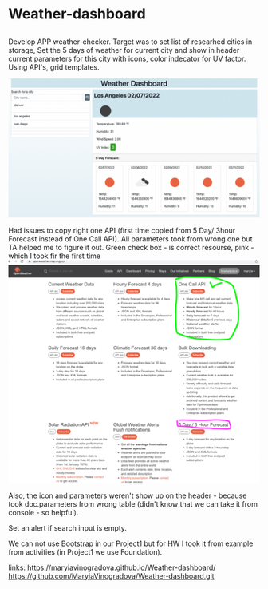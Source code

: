 # Weather-dashboard
## 
Develop APP weather-checker. Target was to set list of researhed cities in storage, Set the 5 days of weather for current city and show in header current parameters for this city with icons, color indecator for UV factor. Using API's, grid templates.


![screenshot](assets/1.png)

Had issues to copy right one API (first time copied from 5 Day/ 3hour Forecast instead of One Call API). All parameters took from wrong one but TA helped me to figure it out. Green check box - is correct resourse, pink - which I took fir the first time
 ![Screenshot](assets/2.png)

 Also, the icon and parameters weren't show up on the header - because took doc.parameters from wrong table (didn't know that we can take it from console - so helpful). 

 Set an alert if search input is empty.

 We can not use Bootstrap in our Project1 but for HW I took it from example from activities (in Project1 we use Foundation).


links:
 https://maryiavinogradova.github.io/Weather-dashboard/
 https://github.com/MaryiaVinogradova/Weather-dashboard.git

